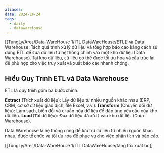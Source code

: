 ```yaml
---
aliases: 
date: 2024-10-24
tags:
  - daily
  - datawarehouse
---
```


[[TungLy/Area/Data-WareHouse 1/ITL DataWareHouse/ETL]] và Data Warehouse: Tách quá trình xử lý dữ liệu và tổng hợp báo cáo bằng cách sử dụng ETL để đưa dữ liệu từ hệ thống chính vào một kho dữ liệu (Data Warehouse). Tại kho dữ liệu, dữ liệu có thể được tối ưu hóa và cấu trúc lại để phù hợp cho việc truy xuất và xuất báo cáo nhanh chóng.


## Hiểu Quy Trình ETL và Data Warehouse
ETL là quy trình gồm ba bước chính:

**Extract** (Trích xuất dữ liệu): Lấy dữ liệu từ nhiều nguồn khác nhau (ERP, CRM, cơ sở dữ liệu giao dịch, file Excel, v.v.).
**Transform** (Chuyển đổi dữ liệu): Làm sạch, biến đổi và chuẩn hóa dữ liệu để đáp ứng yêu cầu của kho dữ liệu.
**Load** (Tải dữ liệu): Đưa dữ liệu đã xử lý vào kho dữ liệu (Data Warehouse).

Data Warehouse là hệ thống dùng để lưu trữ dữ liệu từ nhiều nguồn khác nhau, được tổ chức và tối ưu hóa để phục vụ cho việc phân tích và báo cáo.

[[TungLy/Area/Data-WareHouse 1/ITL DataWareHouse/tăng tốc xuất bc]]